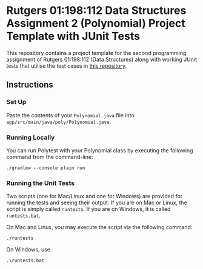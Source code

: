 # Rutgers 01:198:112 Data Structures Assignment 2 (Polynomial) Project Template with JUnit Tests

This repository contains a project template for the second programming assignment of
Rutgers 01:198:112 (Data Structures) along with working JUnit tests that utilise the test
cases in [this repository](https://github.com/USMC1941/CS112-Rutgers/blob/master/Assignments/Polynomial/Polymonial-TestCases.md).

## Instructions

### Set Up

Paste the contents of your `Polynomial.java` file into `app/src/main/java/poly/Polynomial.java`.

### Running Locally

You can run Polytest with your Polynomial class by executing the following command from the command-line:
```
./gradlew --console plain run
```

### Running the Unit Tests

Two scripts (one for Mac/Linux and one for Windows) are provided for running the tests and seeing their output. If
you are on Mac or Linux, the script is simply called `runtests`. If you are on Windows, it is called `runtests.bat`.

On Mac and Linux, you may execute the script via the following command:
```
./runtests
```

On Windows, use
```
.\runtests.bat
```